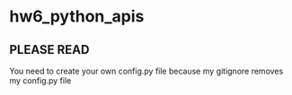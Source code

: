 # hw6_python_apis

## PLEASE READ
You need to create your own config.py file because my gitignore removes my config.py file 
